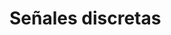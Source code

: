 # Señales discretas

<!--
## Problemas 3

<iframe src="https://drive.google.com/file/d/1feFDeLuTspLn8knvq-yMgbu8QzAPT4UW/preview" width="640" height="480" allow="autoplay"></iframe>

## Tutorial 3

<iframe src="https://drive.google.com/file/d/1OrsHmMrpOutZis2hoEhQ-MVxsC-gcCfk/preview" width="640" height="480" allow="autoplay"></iframe>

## Problemas 4

<iframe src="https://drive.google.com/file/d/1WWkkmhKNvE4p397Kx5K1cly_RYDsGurt/preview" width="640" height="480" allow="autoplay"></iframe>

## Tutorial 4

<iframe src="https://drive.google.com/file/d/1H5VXm04esIChSe-cI_33SPo4rb0jWO7D/preview" width="640" height="480" allow="autoplay"></iframe>

-->
